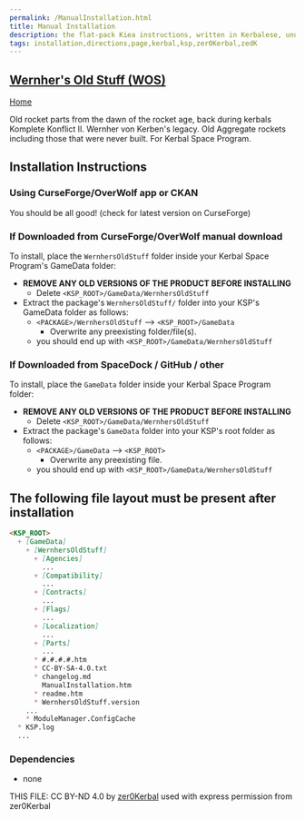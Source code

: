 ```yaml
---
permalink: /ManualInstallation.html
title: Manual Installation
description: the flat-pack Kiea instructions, written in Kerbalese, unusally present
tags: installation,directions,page,kerbal,ksp,zer0Kerbal,zedK
---
```

<!-- ManualInstallation.md v1.1.8.1
Wernher's Old Stuff (WOS)
created: 01 Oct 2019
updated: 29 Jul 2022 -->

<!-- based upon work by Lisias -->
## [Wernher's Old Stuff (WOS)][mod]

[Home](./index.md)

Old rocket parts from the dawn of the rocket age, back during kerbals Komplete Konflict II.  Wernher von Kerben's legacy. Old Aggregate rockets including those that were never built. For Kerbal Space Program.

## Installation Instructions

### Using CurseForge/OverWolf app or CKAN

You should be all good! (check for latest version on CurseForge)

### If Downloaded from CurseForge/OverWolf manual download

To install, place the `WernhersOldStuff` folder inside your Kerbal Space Program's GameData folder:

* **REMOVE ANY OLD VERSIONS OF THE PRODUCT BEFORE INSTALLING**
  * Delete `<KSP_ROOT>/GameData/WernhersOldStuff`
* Extract the package's `WernhersOldStuff/` folder into your KSP's GameData folder as follows:
  * `<PACKAGE>/WernhersOldStuff` --> `<KSP_ROOT>/GameData`
    * Overwrite any preexisting folder/file(s).
  * you should end up with `<KSP_ROOT>/GameData/WernhersOldStuff`

### If Downloaded from SpaceDock / GitHub / other

To install, place the `GameData` folder inside your Kerbal Space Program folder:

* **REMOVE ANY OLD VERSIONS OF THE PRODUCT BEFORE INSTALLING**
  * Delete `<KSP_ROOT>/GameData/WernhersOldStuff`
* Extract the package's `GameData` folder into your KSP's root folder as follows:
  * `<PACKAGE>/GameData` --> `<KSP_ROOT>`
    * Overwrite any preexisting file.
  * you should end up with `<KSP_ROOT>/GameData/WernhersOldStuff`

## The following file layout must be present after installation

```markdown
<KSP_ROOT>
  + [GameData]
    + [WernhersOldStuff]
      + [Agencies]
        ...
      + [Compatibility]
        ...
      + [Contracts]
        ...
      + [Flags]
        ...
      + [Localization]
        ...
      + [Parts]
        ...
      * #.#.#.#.htm
      * CC-BY-SA-4.0.txt
      * changelog.md
        ManualInstallation.htm
      * readme.htm
      * WernhersOldStuff.version
    ...
    * ModuleManager.ConfigCache
  * KSP.log
  ...
```

### Dependencies

* none

THIS FILE: CC BY-ND 4.0 by [zer0Kerbal](https://github.com/zer0Kerbal)
  used with express permission from zer0Kerbal

[mod]: https://www.curseforge.com/kerbal/ksp-mods/WernhersOldStuff "Wernher's Old Stuff (WOS)"